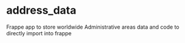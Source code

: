 # address_data
Frappe app to store worldwide Administrative areas data and code to directly import into frappe
